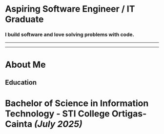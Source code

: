 # Aspiring Software Engineer / IT Graduate
### I build software and love solving problems with code.

---


___

# About Me
## Education
# Bachelor of Science in Information Technology - STI College Ortigas-Cainta _(July 2025)_

